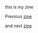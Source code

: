 this is my zine

Previous [zine](dat://5793d06772ebec92a6b343e7187d39e4e6be6dee73d7b233269b48408c4a34fb) 

and next [zine](dat://d0222b1bcf7833e0708aa65ba8376aadba3f13e3025a113b10f755342b4c14d1/) 

